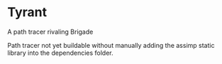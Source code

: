 # Tyrant
A path tracer rivaling Brigade

Path tracer not yet buildable without manually adding the assimp static library into the dependencies folder. 
